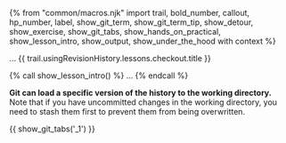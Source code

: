 {% from "common/macros.njk" import trail, bold_number, callout, hp_number, label, show_git_term, show_git_term_tip, show_detour, show_exercise, show_git_tabs, show_hands_on_practical, show_lesson_intro, show_output, show_under_the_hood with context %}

<span id="prereqs"></span>
<span id="outcomes">...</span>
<span id="title">{{ trail.usingRevisionHistory.lessons.checkout.title }}</span>

<div id="body">
{% call show_lesson_intro() %}
...
{% endcall %}

**Git can load a specific version of the history to the working directory.** Note that if you have uncommitted changes in the working directory, you need to <trigger trigger="click" for="modal:checkout-stash">stash</trigger> them first to prevent them from being overwritten.

<modal large header="Git & GitHub → Stash" id="modal:checkout-stash">
  <include src="../stash/unit-inElsewhere-asPanelBody.md" boilerplate />
</modal>

{{ show_git_tabs('_1') }}

</div>

<div id="extras">
</div>
